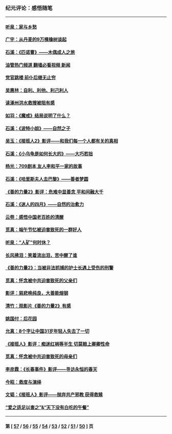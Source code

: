 ### 纪元评论：感悟随笔
---
#### [听泉：家与乡愁](../../pages/nsc1035/n14068482.md?09170330) 
#### [广宇：从丹麦的9万棵橡树谈起](../../pages/nsc1035/n14061428.md?09170330) 
#### [石溪：《匹诺曹》——木偶成人之旅](../../pages/nsc1035/n14061424.md?09170330) 
#### [油管热门频道 翻墙必看视频 新闻](ok?09170330)
#### [党官跳楼 前仆后继无止穷](../../pages/nsc1035/n14058175.md?09170330) 
#### [吴惠林：自利、利他、利己利人](../../pages/nsc1035/n14052459.md?09170330) 
#### [读涿州洪水救搜被阻有感](../../pages/nsc1035/n14049641.md?09170330) 
#### [如羽：《魔戒》结局说明了什么？](../../pages/nsc1035/n14048860.md?09170330) 
#### [石溪：《波特小姐》——自然之子](../../pages/nsc1035/n14048291.md?09170330) 
#### [吴玉：《接班人2》影评——和我们每一个人都有关的真相](../../pages/nsc1035/n14041114.md?09170330) 
#### [石溪：《小乌龟是如何长大的》——大巧若拙](../../pages/nsc1035/n14037479.md?09170330) 
#### [杨光：709剧本 友人李和平一家的故事](../../pages/nsc1035/n14032047.md?09170330) 
#### [石溪：《哈里斯夫人去巴黎》——善者梦圆](../../pages/nsc1035/n14031778.md?09170330) 
#### [《善的力量2》影评：危难中显善念 平和间融大千](../../pages/nsc1035/n14028390.md?09170330) 
#### [石溪：《迷人的四月》——自然的治愈力](../../pages/nsc1035/n14027049.md?09170330) 
#### [云卷：感悟中国老百姓的清醒](../../pages/nsc1035/n14025152.md?09170330) 
#### [觅真：端午节忆被迫害致死的一群好人](../../pages/nsc1035/n14020985.md?09170330) 
#### [听泉：“人矿”何时休？](../../pages/nsc1035/n14016609.md?09170330) 
#### [长风拂泪：笑着流出泪，苦中醒了谁](../../pages/nsc1035/n14016469.md?09170330) 
#### [《善的力量2》：当被非法抓捕的护士长遇上受伤的刑警](../../pages/nsc1035/n14015561.md?09170330) 
#### [觅真：怀念被中共迫害致死的父亲们](../../pages/nsc1035/n14014258.md?09170330) 
#### [影评：慈悲唤纯良，大善能熔钢](../../pages/nsc1035/n14010867.md?09170330) 
#### [清竹：观影片《善的力量2》有感](../../pages/nsc1035/n14010015.md?09170330) 
#### [姚国付：后花园](../../pages/nsc1035/n14005301.md?09170330) 
#### [允真：8个字让中国31岁年轻人失去了一切](../../pages/nsc1035/n13999093.md?09170330) 
#### [《接班人》影评：痴迷红祸等半生 切莫赔上卿卿性命](../../pages/nsc1035/n13998676.md?09170330) 
#### [觅真：怀念被中共迫害致死的母亲们](../../pages/nsc1035/n13997271.md?09170330) 
#### [李彦霖：《长春事件》影评——寻访永恒的春天](../../pages/nsc1035/n13995112.md?09170330) 
#### [今昭：救度与演绎](../../pages/nsc1035/n13992670.md?09170330) 
#### [文韬：《接班人》影评——抛弃共产邪教 获得救赎](../../pages/nsc1035/n13990160.md?09170330) 
#### [“爱之适足以害之”&“天下没有白吃的午餐”](../../pages/nsc1035/n13988391.md?09170330) 

---
#### 第 [ [57](./57.md?09170330) / [56](./56.md?09170330) / [55](./55.md?09170330) / [54](./54.md?09170330) / [53](./53.md?09170330) / [52](./52.md?09170330) / [51](./51.md?09170330) / [50](./50.md?09170330) ] 页
